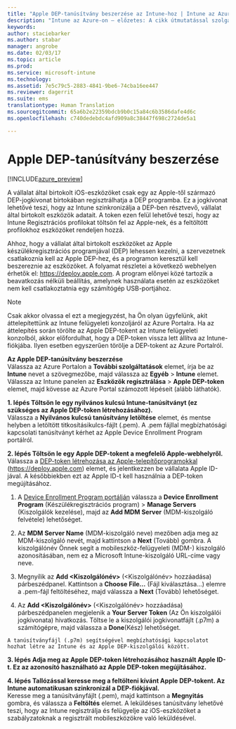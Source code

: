 ```yaml
---
title: "Apple DEP-tanúsítvány beszerzése az Intune-hoz | Intune az Azure-on – előzetes | Microsoft Docs"
description: "Intune az Azure-on – előzetes: A cikk útmutatással szolgál az Apple-eszközöknek az Intune-ban történő kezeléséhez szükséges leküldéses MDM-tanúsítvány konfigurálásához és feltöltéséhez. "
keywords: 
author: staciebarker
ms.author: stabar
manager: angrobe
ms.date: 02/03/17
ms.topic: article
ms.prod: 
ms.service: microsoft-intune
ms.technology: 
ms.assetid: 7e5c79c5-2883-4841-9be6-74cba16ee447
ms.reviewer: dagerrit
ms.suite: ems
translationtype: Human Translation
ms.sourcegitcommit: 65a6b2e22359bdcb9b0c15a84c6b3586dafe4d6c
ms.openlocfilehash: c740dedebdc4afd909a8c38447f698c2724de5a1

---
```


# <a name="get-an-apple-dep-certificate"></a>Apple DEP-tanúsítvány beszerzése 

[!INCLUDE[azure_preview](../includes/azure_preview.md)]

A vállalat által birtokolt iOS-eszközöket csak egy az Apple-től származó DEP-jogkivonat birtokában regisztrálhatja a DEP programba. Ez a jogkivonat lehetővé teszi, hogy az Intune szinkronizálja a DEP-ben résztvevő, vállalat által birtokolt eszközök adatait. A token ezen felül lehetővé teszi, hogy az Intune Regisztrációs profilokat töltsön fel az Apple-nek, és a feltöltött profilokhoz eszközöket rendeljen hozzá.

Ahhoz, hogy a vállalat által birtokolt eszközöket az Apple készülékregisztrációs programjával (DEP) lehessen kezelni, a szervezetnek csatlakoznia kell az Apple DEP-hez, és a programon keresztül kell beszereznie az eszközöket. A folyamat részletei a következő webhelyen érhetők el: https://deploy.apple.com. A program előnyei közé tartozik a beavatkozás nélküli beállítás, amelynek használata esetén az eszközöket nem kell csatlakoztatnia egy számítógép USB-portjához.

> [!NOTE]
> Csak akkor olvassa el ezt a megjegyzést, ha Ön olyan ügyfelünk, akit áttelepítettünk az Intune felügyeleti konzoljáról az Azure Portalra. Ha az áttelepítés során törölte az Apple DEP-tokent az Intune felügyeleti konzolból, akkor előfordulhat, hogy a DEP-token vissza lett állítva az Intune-fiókjába. Ilyen esetben egyszerűen törölje a DEP-tokent az Azure Portalról. 

**Az Apple DEP-tanúsítvány beszerzése**</br>
Válassza az Azure Portalon a **További szolgáltatások** elemet, írja be az **Intune** nevet a szövegmezőbe, majd válassza az **Egyéb** > **Intune** elemet. Válassza az Intune panelen az **Eszközök regisztrálása** > **Apple DEP-token** elemet, majd kövesse az Azure Portal számozott lépéseit (alább láthatók).

**1. lépés Töltsön le egy nyilvános kulcsú Intune-tanúsítványt (ez szükséges az Apple DEP-token létrehozásához).**<br>
Válassza a **Nyilvános kulcsú tanúsítvány letöltése** elemet, és mentse helyben a letöltött titkosításikulcs-fájlt (.pem). A .pem fájllal megbízhatósági kapcsolati tanúsítványt kérhet az Apple Device Enrollment Program portálról.

**2. lépés Töltsön le egy Apple DEP-tokent a megfelelő Apple-webhelyről.**<br>
Válassza a [DEP-token létrehozása az Apple-telepítőprogramokkal](https://deploy.apple.com) (https://deploy.apple.com) elemet, és jelentkezzen be vállalata Apple ID-jával. A későbbiekben ezt az Apple ID-t kell használnia a DEP-token megújításához.

   1.  A [Device Enrollment Program portálján](https://deploy.apple.com) válassza a **Device Enrollment Program** (Készülékregisztrációs program) &gt; **Manage Servers** (Kiszolgálók kezelése), majd az **Add MDM Server** (MDM-kiszolgáló felvétele) lehetőséget.

   2.  Az **MDM Server Name** (MDM-kiszolgáló neve) mezőben adja meg az MDM-kiszolgáló nevét, majd kattintson a **Next** (Tovább) gombra. A kiszolgálónév Önnek segít a mobileszköz-felügyeleti (MDM-) kiszolgáló azonosításában, nem ez a Microsoft Intune-kiszolgáló URL-címe vagy neve.

   3.  Megnyílik az **Add &lt;Kiszolgálónév&gt;** (<Kiszolgálónév> hozzáadása) párbeszédpanel. Kattintson a **Choose File…** (Fájl kiválasztása…) elemre a .pem-fájl feltöltéséhez, majd válassza a **Next** (Tovább) lehetőséget.

   4.  Az **Add &lt;Kiszolgálónév&gt;** (<Kiszolgálónév> hozzáadása) párbeszédpanelen megjelenik a **Your Server Token** (Az Ön kiszolgálói jogkivonata) hivatkozás. Töltse le a kiszolgálói jogkivonatfájlt (.p7m) a számítógépre, majd válassza a **Done**(Kész) lehetőséget.

    A tanúsítványfájl (.p7m) segítségével megbízhatósági kapcsolatot hozhat létre az Intune és az Apple DEP-kiszolgálói között.

**3. lépés Adja meg az Apple DEP-token létrehozásához használt Apple ID-t. Ez az azonosító használható az Apple DEP-token megújításához.**

**4. lépés Tallózással keresse meg a feltölteni kívánt Apple DEP-tokent. Az Intune automatikusan szinkronizál a DEP-fiókjával.**<br>
Keresse meg a tanúsítványfájlt (.pem), majd kattintson a **Megnyitás** gombra, és válassza a **Feltöltés** elemet. A leküldéses tanúsítvány lehetővé teszi, hogy az Intune regisztrálja és felügyelje az iOS-eszközöket a szabályzatoknak a regisztrált mobileszközökre való leküldésével.



<!--HONumber=Feb17_HO1-->


